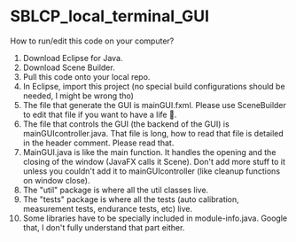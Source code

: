 # SBLCP_local_terminal_GUI

How to run/edit this code on your computer?
1. Download Eclipse for Java.
2. Download Scene Builder.
3. Pull this code onto your local repo.
4. In Eclipse, import this project (no special build configurations should be needed, I might be wrong tho)
5. The file that generate the GUI is mainGUI.fxml. Please use SceneBuilder to edit that file if you want to have a life 🤣.
6. The file that controls the GUI (the backend of the GUI) is mainGUIcontroller.java. That file is long, how to read that file is detailed in the header comment. Please read that.
7. MainGUI.java is like the main function. It handles the opening and the closing of the window (JavaFX calls it Scene). Don't add more stuff to it unless you couldn't add it to mainGUIcontroller (like cleanup functions on window close).
8. The "util" package is where all the util classes live.
9. The "tests" package is where all the tests (auto calibration, measurement tests, endurance tests, etc) live.
10. Some libraries have to be specially included in module-info.java. Google that, I don't fully understand that part either.

